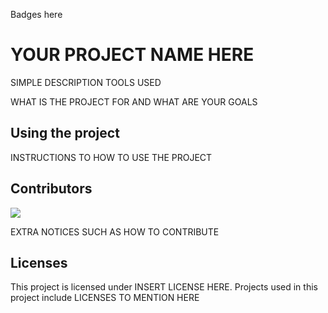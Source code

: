 Badges here


# YOUR PROJECT NAME HERE
SIMPLE DESCRIPTION
TOOLS USED

WHAT IS THE PROJECT FOR AND WHAT ARE YOUR GOALS

## Using the project

INSTRUCTIONS TO HOW TO USE THE PROJECT

## Contributors

<a href="https://github.com/swordzi/sword.today/graphs/contributors">
  <img src="https://contrib.rocks/image?repo=YOURNAME/REPOSITORY" />
</a>

EXTRA NOTICES SUCH AS HOW TO CONTRIBUTE

## Licenses

This project is licensed under INSERT LICENSE HERE.
Projects used in this project include LICENSES TO MENTION HERE


